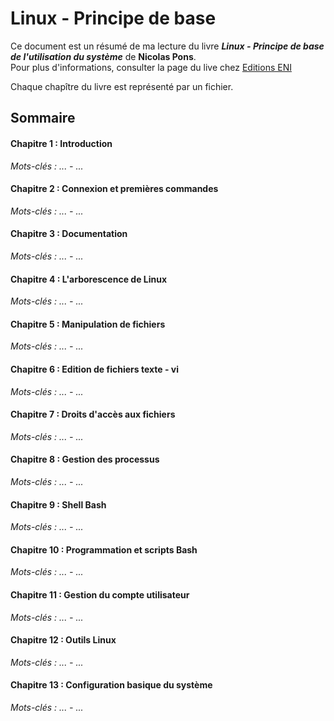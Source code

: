 # Linux - Principe de base
Ce document est un résumé de ma lecture du livre ___Linux - Principe de base de l'utilisation du système___ de **Nicolas Pons**.  
Pour plus d'informations, consulter la page du live chez 
[Editions ENI](https://www.editions-eni.fr/livre/linux-principes-de-base-de-l-utilisation-du-systeme-8e-edition-9782409037764)

Chaque chapître du livre est représenté par un fichier.

## Sommaire

#### Chapitre 1 : Introduction
*Mots-clés : ... - ...*

#### Chapitre 2 : Connexion et premières commandes
*Mots-clés : ... - ...*  

#### Chapitre 3 : Documentation
*Mots-clés : ... - ...*

#### Chapitre 4 : L'arborescence de Linux
*Mots-clés : ... - ...*

#### Chapitre 5 : Manipulation de fichiers
*Mots-clés : ... - ...*  

#### Chapitre 6 : Edition de fichiers texte - vi
*Mots-clés : ... - ...*

#### Chapitre 7 : Droits d'accès aux fichiers
*Mots-clés : ... - ...*

#### Chapitre 8 : Gestion des processus
*Mots-clés : ... - ...*

#### Chapitre 9 : Shell Bash
*Mots-clés : ... - ...*

#### Chapitre 10 : Programmation et scripts Bash
*Mots-clés : ... - ...*

#### Chapitre 11 : Gestion du compte utilisateur
*Mots-clés : ... - ...*

#### Chapitre 12 : Outils Linux
*Mots-clés : ... - ...*

#### Chapitre 13 : Configuration basique du système
*Mots-clés : ... - ...*

